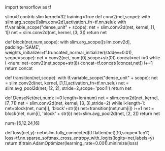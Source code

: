 import tensorflow as tf

slim=tf.contrib.slim
kernel=32
training=True
def conv2(net,scope):
    with slim.arg_scope([slim.conv2d],activation_fn=tf.nn.selu):
        with tf.variable_scope("dense_unit" + scope):
            net = slim.conv2d(net, kernel, [1, 1])
            net = slim.conv2d(net, kernel, [3, 3])
    return net

def block(net,num,scope):
    with slim.arg_scope([slim.conv2d], padding='SAME',
                        weights_initializer=tf.truncated_normal_initializer(stddev=0.01),
                        scope=scope):
        net = conv2(net, num[0],scope+str(0))
        concat=net
        i=0
        while i <num:
            net=conv2(net,scope+str(i))
            concat=tf.concat([concat,net])
            i+=1
    return concat

def transition(net,scope):
    with tf.variable_scope("dense_unit" + scope):
        net = slim.conv2d(net, kernel, [1,1],activation_fn=tf.nn.selu)
        net = slim.avg_pool2d(net, [2, 2], stride=2,scope='pool1')
    return net

def DenseNet(net,num):
    i=0
    length=len(num)
    net = slim.conv2d(net, kernel, [7, 7])
    net = slim.conv2d(net, kernel, [3, 3],stride=2)
    while i<length-1:
        net=block(net, num[i], 'block'+str(i))
        net=transition(net,num[i])
        i+=1
    net = block(net, num[i], 'block' + str(i))
    net=slim.avg_pool2d(net, [2, 2])
    return net

num=[6,12,24,16]

def loss(net,y):
    net=slim.fully_connected(tf.flatten(net),10,scope='fcn1')
    loss=tf.nn.sparse_softmax_cross_entropy_with_logits(logits=net,labels=y)
    return tf.train.AdamOptimizer(learning_rate=0.001).minimize(loss)
